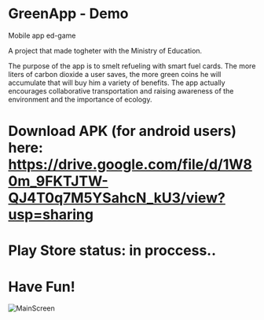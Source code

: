 # GreenApp - Demo
Mobile app ed-game

A project that made togheter with the Ministry of Education.

The purpose of the app is to smelt refueling with smart fuel cards. 
The more liters of carbon dioxide a user saves, the more green coins he will accumulate that will buy him a variety of benefits.
The app actually encourages collaborative transportation and raising awareness of the environment and the importance of ecology.

# Download APK (for android users) here: https://drive.google.com/file/d/1W80m_9FKTJTW-QJ4T0q7M5YSahcN_kU3/view?usp=sharing
# Play Store status: in proccess..

# Have Fun!

![MainScreen](https://user-images.githubusercontent.com/80686692/126082548-cf6adb38-610a-41c1-9c6b-524fe0bad87e.jpeg)
